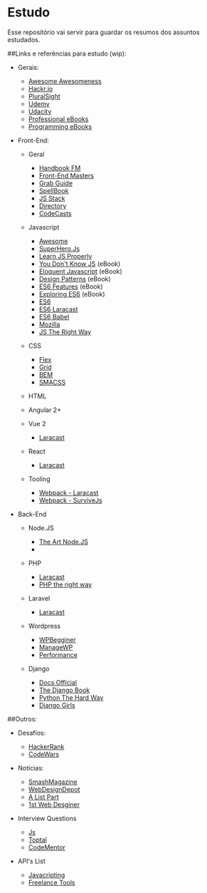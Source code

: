 # Estudo
Esse repositório vai servir para guardar os resumos dos assuntos estudados.

##Links e referências para estudo (wip):
- Gerais:
	- [Awesome Awesomeness](https://github.com/bayandin/awesome-awesomeness)
	- [Hackr.io](https://hackr.io/)
	- [PluralSight](https://app.pluralsight.com/library/)
	- [Udemy](https://www.udemy.com/)
	- [Udacity](https://br.udacity.com/#)
	- [Professional eBooks](http://book.goalkicker.com/)
	- [Programming eBooks](https://github.com/EbookFoundation/free-programming-books)

- Front-End:
	- Geral
		- [Handbook FM](https://frontendmasters.com/books/front-end-handbook/2018/)
		- [Front-End Masters](https://frontendmasters.com/)
		- [Grab Guide](https://github.com/grab/front-end-guide)
		- [SpellBook](https://github.com/dexteryy/spellbook-of-modern-webdev)
		- [JS Stack](https://github.com/verekia/js-stack-from-scratch)
		- [Directory](https://frontend.directory/p/56e33d91b7c64d1a006c250e)
		- [CodeCasts](https://codecasts.com.br/series)

	- Javascript
		- [Awesome](https://github.com/sorrycc/awesome-javascript)
		- [SuperHero.Js](http://superherojs.com/)
		- [Learn JS Properly](http://javascriptissexy.com/how-to-learn-javascript-properly/)
		- [You Don't Know JS](https://github.com/getify/You-Dont-Know-JS) (eBook)
		- [Eloquent Javascript](http://eloquentjavascript.net/) (eBook)
		- [Design Patterns](https://addyosmani.com/resources/essentialjsdesignpatterns/book/) (eBook)
		- [ES6 Features](http://es6-features.org/) (eBook)
		- [Exploring ES6](http://exploringjs.com/es6/) (eBook)
		- [ES6](https://github.com/lukehoban/es6features)
		- [ES6 Laracast](https://laracasts.com/series/es6-cliffsnotes)
		- [ES6 Babel](https://babeljs.io/learn-es2015/)
		- [Mozilla](https://developer.mozilla.org/en-US/docs/Web/JavaScript/Guide)
		- [JS The Right Way](http://jstherightway.org/)

	- CSS
		- [Flex](https://css-tricks.com/snippets/css/a-guide-to-flexbox/)
		- [Grid](https://css-tricks.com/snippets/css/complete-guide-grid/)
		- [BEM](http://blog.alura.com.br/criando-componentes-css-com-padrao-bem/)
		- [SMACSS](https://smacss.com/book/)

	- HTML

	- Angular 2+

	- Vue 2
		- [Laracast](https://laracasts.com/series/learn-vue-2-step-by-step)

	- React
		- [Laracast](https://laracasts.com/series/do-you-react)

	- Tooling
		- [Webpack - Laracast](https://laracasts.com/series/webpack-for-everyone)
		- [Webpack - SurviveJs](https://survivejs.com/blog/webpack-book-updated-to-webpack-4/)


- Back-End
	- Node.JS
		- [The Art Node.JS](https://github.com/maxogden/art-of-node#the-art-of-node)
		- 

	- PHP
		- [Laracast](https://laracasts.com/series/php-for-beginners)
		- [PHP the right way](http://br.phptherightway.com/)

	- Laravel
		- [Laracast](https://laracasts.com/series/laravel-from-scratch-2017)

	- Wordpress
		- [WPBegginer](http://www.wpbeginner.com/)
		- [ManageWP](https://managewp.com/blog/)
		- [Performance](https://premium.wpmudev.org/blog/speeding-up-wordpress)

	- Django
		- [Docs Official](https://docs.djangoproject.com/en/1.11/intro/tutorial01/)
		- [The Django Book](https://djangobook.com/the-django-book/)
		- [Python The Hard Way](https://learnpythonthehardway.org/book/)
		- [Django Girls](https://tutorial.djangogirls.org/pt/django_installation/)

##Outros:
- Desafios:
	- [HackerRank](https://www.hackerrank.com/)
	- [CodeWars](https://www.codewars.com/)

- Notícias:
	- [SmashMagazine](https://www.smashingmagazine.com/)
	- [WebDesignDepot](https://www.webdesignerdepot.com/)
	- [A List Part](http://alistapart.com/)
	- [1st Web Desginer](https://1stwebdesigner.com/)

- Interview Questions
	- [Js](https://github.com/yangshun/front-end-interview-handbook/blob/master/questions/javascript-questions.md)
	- [Toptal](https://www.toptal.com/javascript/interview-questions)
	- [CodeMentor](https://www.codementor.io/nihantanu/21-essential-javascript-tech-interview-practice-questions-answers-du107p62z)

- API's List
	- [Javacripting](https://www.javascripting.com/)
	- [Freelance Tools](https://www.hellobonsai.com/best-freelance-tools)

